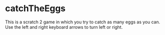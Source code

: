 # catchTheEggs
This is a scratch 2 game in which you try to catch as many eggs as you can.  Use the left and right keyboard arrows to turn left or right.
